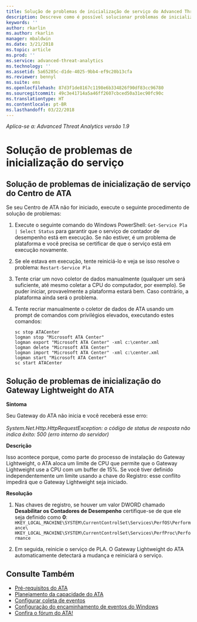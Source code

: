 ```yaml
---
title: Solução de problemas de inicialização de serviço do Advanced Threat Analytics | Microsoft Docs
description: Descreve como é possível solucionar problemas de inicialização do ATA
keywords: ''
author: rkarlin
ms.author: rkarlin
manager: mbaldwin
ms.date: 3/21/2018
ms.topic: article
ms.prod: ''
ms.service: advanced-threat-analytics
ms.technology: ''
ms.assetid: 5a65285c-d1de-4025-9bb4-ef9c20b13cfa
ms.reviewer: bennyl
ms.suite: ems
ms.openlocfilehash: 87d3f1de8167c1198e6b334826f90df83cc96780
ms.sourcegitcommit: 49c3e41714a5a46ff2607cbced50a31ec90fc90c
ms.translationtype: HT
ms.contentlocale: pt-BR
ms.lasthandoff: 03/22/2018
---
```

*Aplica-se a: Advanced Threat Analytics versão 1.9*



# <a name="troubleshooting-service-startup"></a>Solução de problemas de inicialização do serviço

## <a name="troubleshooting-ata-center-service-startup"></a>Solução de problemas de inicialização de serviço do Centro de ATA

Se seu Centro de ATA não for iniciado, execute o seguinte procedimento de solução de problemas:

1.  Execute o seguinte comando do Windows PowerShell: `Get-Service Pla | Select Status` para garantir que o serviço de contador de desempenho está em execução. Se não estiver, é um problema de plataforma e você precisa se certificar de que o serviço está em execução novamente.
2.  Se ele estava em execução, tente reiniciá-lo e veja se isso resolve o problema: `Restart-Service Pla`
3.  Tente criar um novo coletor de dados manualmente (qualquer um será suficiente, até mesmo coletar a CPU do computador, por exemplo).
Se puder iniciar, provavelmente a plataforma estará bem. Caso contrário, a plataforma ainda será o problema.

4.  Tente recriar manualmente o coletor de dados de ATA usando um prompt de comandos com privilégios elevados, executando estes comandos:

        sc stop ATACenter
        logman stop "Microsoft ATA Center"
        logman export "Microsoft ATA Center" -xml c:\center.xml
        logman delete "Microsoft ATA Center"
        logman import "Microsoft ATA Center" -xml c:\center.xml
        logman start "Microsoft ATA Center"
        sc start ATACenter

## <a name="troubleshooting-ata-lightweight-gateway-startup"></a>Solução de problemas de inicialização do Gateway Lightweight do ATA

**Sintoma**

Seu Gateway do ATA não inicia e você receberá esse erro:<br></br>
*System.Net.Http.HttpRequestException: o código de status de resposta não indica êxito: 500 (erro interno do servidor)*

**Descrição**

Isso acontece porque, como parte do processo de instalação do Gateway Lightweight, o ATA aloca um limite de CPU que permite que o Gateway Lightweight use a CPU com um buffer de 15%. Se você tiver definido independentemente um limite usando a chave do Registro: esse conflito impedirá que o Gateway Lightweight seja iniciado. 

**Resolução**

1. Nas chaves de registro, se houver um valor DWORD chamado **Desabilitar os Contadores de Desempenho** certifique-se de que ele seja definido como **0**: `HKEY_LOCAL_MACHINE\SYSTEM\CurrentControlSet\Services\PerfOS\Performance\` `HKEY_LOCAL_MACHINE\SYSTEM\CurrentControlSet\Services\PerfProc\Performance`
 
2. Em seguida, reinicie o serviço de PLA. O Gateway Lightweight do ATA automaticamente detectará a mudança e reiniciará o serviço.


## <a name="see-also"></a>Consulte Também
- [Pré-requisitos do ATA](ata-prerequisites.md)
- [Planejamento da capacidade do ATA](ata-capacity-planning.md)
- [Configurar coleta de eventos](configure-event-collection.md)
- [Configuração do encaminhamento de eventos do Windows](configure-event-collection.md#configuring-windows-event-forwarding)
- [Confira o fórum do ATA!](https://social.technet.microsoft.com/Forums/security/home?forum=mata)
